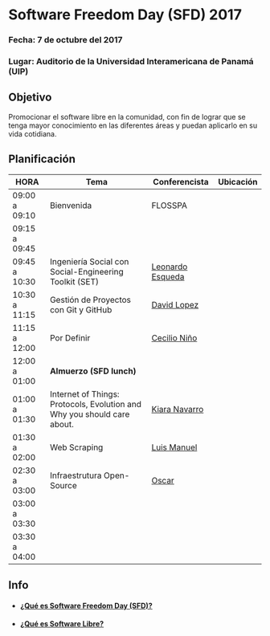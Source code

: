 # Software Freedom Day (SFD)  2017

### Fecha:  7 de octubre del 2017
### Lugar: Auditorio de la Universidad Interamericana de Panamá (UIP)

## Objetivo
Promocionar el software libre en la comunidad, 
con fin de lograr que se tenga mayor conocimiento en las 
diferentes áreas y puedan aplicarlo en su vida cotidiana.



## Planificación

|     HORA      |                                Tema                                  |  Conferencista | Ubicación|
|---------------|----------------------------------------------------------------------|----------------|----------|
| 09:00 a 09:10 | Bienvenida                                                           | FLOSSPA        |          |
| 09:15 a 09:45 ||||
| 09:45 a 10:30 | Ingeniería Social con Social-Engineering Toolkit (SET) | [Leonardo Esqueda](https://github.com/ShaoranD3) ||
| 10:30 a 11:15 | Gestión de Proyectos con Git y GitHub| [David Lopez](https://twitter.com/David25LO?lang=es) ||
| 11:15 a 12:00 | Por Definir | [Cecilio Niño](https://pa.linkedin.com/in/cecilio-niño-aa778a39) ||
| 12:00 a 01:00 | __Almuerzo (SFD lunch)__ |||
| 01:00 a 01:30 | Internet of Things: Protocols, Evolution and Why you should care about. | [Kiara Navarro](https://www.kiaranavarro.com/)||
| 01:30 a 02:00 | Web Scraping | [Luis Manuel](https://github.com/blackfile) ||
| 02:30 a 03:00 | Infraestrutura Open-Source | [Oscar]() ||
| 03:00 a 03:30 ||||
| 03:30 a 04:00 ||||

## Info 
- #### [¿Qué es Software Freedom Day (SFD)?](/info/whatSFD.md)
- #### [¿Qué es Software Libre?](/info/whatis.md)

